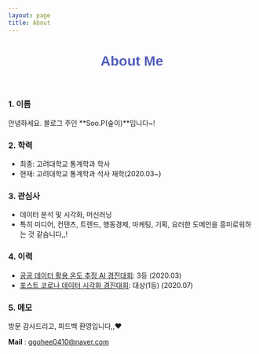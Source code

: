```yaml
---
layout: page
title: About
---
```


<html> <center><h1 style="color: rgb(83,93,187); font-weight: bold; font-family: 'Acme', sans-serif;">About Me</h1></center> <br></html>

### 1. 이름  

안녕하세요. 블로그 주인 **Soo.P(숲이)**입니다~!

### 2. 학력  

- 최종: 고려대학교 통계학과 학사
- 현재: 고려대학교 통계학과 석사 재학(2020.03~)

### 3. 관심사  

- 데이터 분석 및 시각화, 머신러닝  
- 특히 미디어, 컨텐츠, 트렌드, 행동경제, 마케팅, 기획, 요러한 도메인을 흥미로워하는 것 같슴니다,,!

### 4.  이력

- [공공 데이터 활용 온도 추정 AI 경진대회](https://dacon.io/competitions/official/235584/overview/): 3등 (2020.03)
- [포스트 코로나 데이터 시각화 경진대회](https://dacon.io/competitions/official/235618/overview/): 대상(1등) (2020.07)

### 5.  메모

방문 감사드리고, 피드백 환영입니다,,♥

**Mail** : ggohee0410@naver.com  

<br>
